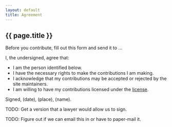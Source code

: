 ```yaml
---
layout: default
title: Agreement
---
```


<h2>{{ page.title }}</h2>

Before you contribute, fill out this form and send it to ...

I, the undersigned, agree that:

  * I am the person identified below.
  * I have the necessary rights to make the contributions I am making.
  * I acknowledge that my contributions may be accepted or rejected by the
    site maintainers.
  * I am willing to have my contributions licensed under the
    [license](/license/).

Signed, (date), (place), (name).

TODO: Get a version that a lawyer would allow us to sign.

TODO: Figure out if we can email this in or have to paper-mail it.
